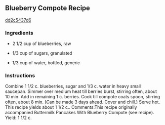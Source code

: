 ## Blueberry Compote Recipe

[dd2c5437d6](http://cookeatshare.com/recipes/blueberry-compote-87858)

### Ingredients

 - 2 1/2 cup of blueberries, raw

 - 1/3 cup of sugars, granulated

 - 1/3 cup of water, bottled, generic

### Instructions

Combine 1 1/2 c. blueberries, sugar and 1/3 c. water in heavy small saucepan. Simmer over medium heat till berries burst, stirring often, about 10 min. Add in remaining 1 c. berries. Cook till compote coats spoon, stirring often, about 8 min. (Can be made 3 days ahead. Cover and chill.) Serve hot. This recipe yields about 1 1/2 c.. Comments:This recipe originally accompanied Buttermilk Pancakes With Blueberry Compote (see recipe). Yield: 1 1/2 c.